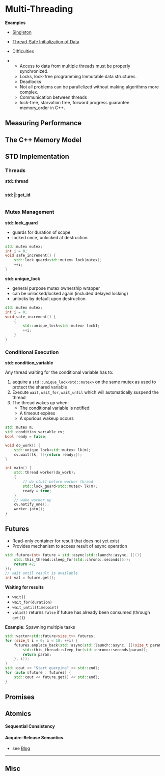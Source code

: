 # Multi-Threading



**Examples**

- [Singleton](http://www.modernescpp.com/index.php/thread-safe-initialization-of-a-singleton)

- [Thread-Safe Initialization of Data](http://www.modernescpp.com/index.php/thread-safe-initialization-of-data)



- Difficulties

- - Access to data from multiple threads must be properly synchronized.
  - Locks, lock-free programming Immutable data structures.
  - Deadlocks
  - Not all problems can be parallelized without making algorithms more complex.
  - Communication between threads
  - lock-free, starvation free, forward progress guarantee. memory_order in C++.







## Measuring Performance







## The C++ Memory Model







## STD Implementation



### Threads

**std::thread**

```cpp

```

**std::thread::get_id**

```cpp

```



### Mutex Management

**std::lock_guard**

- guards for duration of scope
- locked once, unlocked at destruction

```cpp
std::mutex mutex;
int i = 0;
void safe_increment() {
    std::lock_guard<std::mutex> lock(mutex);
    ++i;
}
```

**std::unique_lock**

- general purpose mutex ownership wrapper
- can be unlocked/locked again (included delayed locking)
- unlocks by default upon destruction

```cpp
std::mutex mutex;
int i = 0;
void safe_increment() {
    {
        std::unique_lock<std::mutex> lock1;
        ++i;
    }
}
```



### Conditional Execution

**std::condition_variable**

Any thread waiting for the conditional variable has to:

1. acquire a `std::unique_lock<std::mutex>` on the same mutex as used to protect the shared variable
2. Execute `wait`, `wait_for`, `wait_until` which will automatically suspend the thread
3. The thread wakes up when:
   - The conditional variable is notified
   - A timeout expires
   - A spurious wakeup occurs

```cpp
std::mutex m;
std::condition_variable cv;
bool ready = false;

void do_work() {
    std::unique_lock<std::mutex> lk(m);
    cv.wait(lk, []{return ready;});
}

int main() {
    std::thread worker(do_work);
    {
        // do stuff before worker thread
        std::lock_guard<std::mutex> lk(m);
        ready = true;
    }
    // wake worker up
    cv.notify_one();
    worker.join();
}
```





## Futures

- Read-only container for result that does not yet exist
- Provides mechanism to access result of async operation



```cpp
std::future<int> future = std::async(std::launch::async, [](){
    std::this_thread::sleep_for(std::chrono::seconds(5));
    return 42;
});
// wait until result is available
int val = future.get();
```



**Waiting for results**

- `wait()`
- `wait_for(duration)`
- `wait_until(timepoint)`
- `valid()` returns `false` if future has already been consumed (through `get()`)



**Example:** Spawning multiple tasks

```cpp
std::vector<std::future<size_t>> futures;
for (size_t i = 0; i < 10; ++i) {
    futures.emplace_back(std::async(std::launch::async, [](size_t param){
        std::this_thread::sleep_for(std::chrono::seconds(param));
        return param;
    }, i));
}
std::cout << "Start querying" << std::endl;
for (auto &future : futures) {
    std::cout << future.get() << std::endl;
}
```







## Promises







## Atomics



#### Sequential Consistency



#### Acquire-Release Semantics



- see [Blog](http://www.modernescpp.com/index.php/acquire-release-semantic)



-----------------

## Misc







